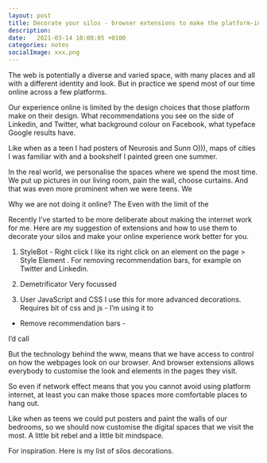 ```yaml
---
layout: post
title: Decorate your silos - browser extensions to make the platform-internet  feel more your place.  
description:
date:   2021-03-14 10:08:05 +0100
categories: notes
socialImage: xxx.png
---
```

The web is potentially a diverse and varied space, with many places and all with a different identity and look. But in practice we spend most of our time online across a few platforms.

Our experience online is limited by the design choices that those platform make on their design. What recommendations you see on the side of Linkedin, and Twitter, what background colour on Facebook, what typeface Google results have.  

Like when as a teen
I had posters of Neurosis and Sunn O))), maps of cities I was familiar with and a bookshelf I painted green one summer.

In the real world, we personalise the spaces where we spend the most time. We put up pictures in our living room, pain the wall, choose curtains. And that was even more prominent when we were teens. We

Why we are not doing it online? The
Even with the limit of the


Recently I’ve started to be more deliberate about making the internet work for me.  Here are my suggestion of extensions and how to use them to decorate your silos and make your online experience work better for you. 

1. StyleBot - Right click
I like its right click on an element on the page > Style Element . For removing recommendation bars, for example on Twitter and Linkedin.

2. Demetrificator
Very focussed

3. User JavaScript and CSS
I use this for more advanced decorations. Requires bit of css and js - I’m using it to



- Remove recommendation bars -

I’d call



But the technology behind the www, means that we have access to control on how the webpages look on our browser. And browser extensions allows everybody to customise the look and elements in the pages they visit.

So even if network effect means that you you cannot avoid using platform internet, at least you can make those spaces more comfortable places to hang out.

Like when as teens we could put posters and paint the walls of our bedrooms, so we should now customise the digital spaces that we visit the most. A little bit rebel and a little bit mindspace.

For inspiration. Here is my list of silos decorations.
